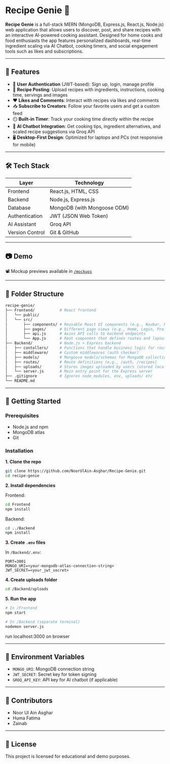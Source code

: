 
# Recipe Genie 🍳

**Recipe Genie** is a full-stack MERN (MongoDB, Express.js, React.js, Node.js) web application that allows users to discover, post, and share recipes with an interactive AI-powered cooking assistant. Designed for home cooks and food enthusiasts the app features personalized dashboards, real-time ingredient scaling via AI Chatbot, cooking timers, and social engagement tools such as likes and subscriptions.

---

## 🔗 Features

- 🔐 **User Authentication** (JWT-based): Sign up, login, manage profile
- 📜 **Recipe Posting**: Upload recipes with ingredients, instructions, cooking time, servings and images
- ❤️ **Likes and Comments**: Interact with recipes via likes and comments
- 📥 **Subscribe to Creators**: Follow your favorite users and get a custom feed
- ⏲️ **Built-in Timer**: Track your cooking time directly within the recipe
- 🤖 **AI Chatbot Integration**: Get cooking tips, ingredient alternatives, and scaled recipe suggestions via Groq API
- 🖥️ **Desktop-First Design**: Optimized for laptops and PCs (not responsive for mobile)

---

## 🛠️ Tech Stack

| Layer           | Technology                         |
|-----------------|------------------------------------|
| Frontend        | React.js, HTML, CSS                |
| Backend         | Node.js, Express.js                |
| Database        | MongoDB (with Mongoose ODM)        |
| Authentication  | JWT (JSON Web Token)               |
| AI Assistant    | Groq API                           |
| Version Control | Git & GitHub                       |

---

## 📷 Demo

📽️ Mockup previews available in [`/mockups`](mockups/Recipe%20Genie%20Demo%20Video.mp4)

---

## 📁 Folder Structure

```bash
recipe-genie/
├── Frontend/           # React frontend
│   └── public/
│   └── src/
│       ├── components/ # Reusable React UI components (e.g., Navbar, RecipeCard)
│       ├── pages/      # Different page views (e.g., Home, Login, Profile)
│       ├── api.js      # Axios API calls to backend endpoints
│       └── App.js      # Root component that defines routes and layout
├── Backend/            # Node.js + Express backend
│   ├── contollers/     # Functions that handle business logic for routes (e.g., login, getRecipe, getProfile, createComment)
│   ├── middleware/     # Custom middlewares (auth checker)
│   ├── models/         # Mongoose models/schemas for MongoDB collections (e.g., User, Recipe, Comment)
│   ├── routes/         # Route definitions (e.g., /auth, /recipes)
│   ├── uploads/        # Stores images uploaded by users (stored locally)
│   └── server.js       # Main entry point for the Express server
├── .gitignore          # Ignores node_modules, env, uploads/ etc
└── README.md

```

---

## 🚀 Getting Started

### Prerequisites
- Node.js and npm
- MongoDB atlas
- Git

### Installation

**1. Clone the repo**
```bash
git clone https://github.com/NoorUlAin-Asghar/Recipe-Genie.git
cd recipe-genie
```

**2. Install dependencies**

Frontend:
```bash
cd Frontend
npm install
```

Backend:
```bash
cd ../Backend
npm install
```

**3. Create `.env` files**

In `/Backend/.env`:

```env
PORT=3001
MONGO_URI=<your-mongodb-atlas-connection-string>
JWT_SECRET=<your_jwt_secret>
```

**4. Create uploads folder** 
```bash
cd /Backend/uploads
```

**5. Run the app**

```bash
# In /Frontend
npm start

# In /Backend (separate terminal)
nodemon server.js
```

run localhost:3000 on browser 

---

## 🔐 Environment Variables

- `MONGO_URI`: MongoDB connection string
- `JWT_SECRET`: Secret key for token signing
- `GROQ_API_KEY`: API key for AI chatbot (if applicable)

---

## 🤝 Contributors

- Noor Ul Ain Asghar
- Huma Fatima
- Zainab

---

## 📄 License

This project is licensed for educational and demo purposes.


